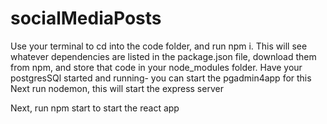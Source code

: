 # socialMediaPosts
Use your terminal to cd into the code folder, and run npm i. This will see whatever dependencies are listed in the package.json file, 
download them from npm, and store that code in your node_modules folder.
Have your postgresSQl started and running- you can start the pgadmin4app for this
Next run nodemon, this will start the express server

Next, run npm start to start the react app
